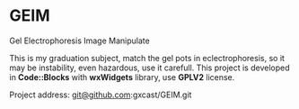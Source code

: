 GEIM
====

Gel Electrophoresis Image Manipulate

This is my graduation subject, match the gel pots in eclectrophoresis, so it may be instability, even hazardous, use it carefull. This project is developed in __Code::Blocks__ with __wxWidgets__ library, use __GPLV2__ license.

Project address: git@github.com:gxcast/GEIM.git

